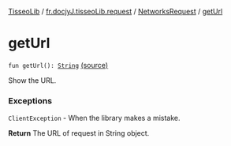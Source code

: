 [TisseoLib](../../index.md) / [fr.docjyJ.tisseoLib.request](../index.md) / [NetworksRequest](index.md) / [getUrl](./get-url.md)

# getUrl

`fun getUrl(): `[`String`](https://kotlinlang.org/api/latest/jvm/stdlib/kotlin/-string/index.html) [(source)](https://github.com/docjyj/tisseoLib/tree/master/src/main/kotlin/fr/docjyJ/tisseoLib/request/NetworksRequest.kt#L41)

Show the URL.

### Exceptions

`ClientException` - When the library makes a mistake.

**Return**
The URL of request in String object.

